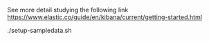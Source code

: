See more detail studying the following link
https://www.elastic.co/guide/en/kibana/current/getting-started.html

./setup-sampledata.sh

